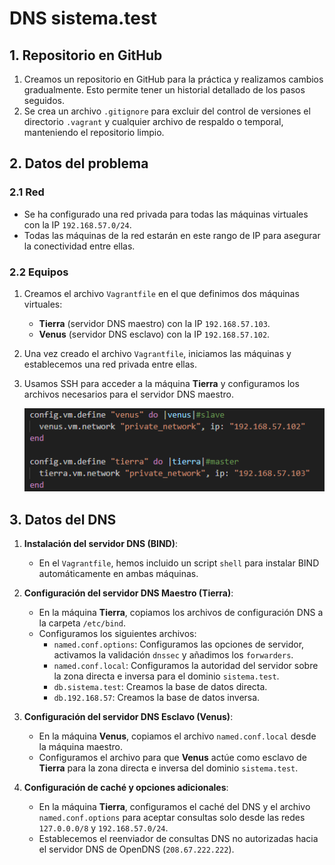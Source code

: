 # DNS sistema.test

## 1. Repositorio en GitHub
1. Creamos un repositorio en GitHub para la práctica y realizamos cambios gradualmente. Esto permite tener un historial detallado de los pasos seguidos.
2. Se crea un archivo `.gitignore` para excluir del control de versiones el directorio `.vagrant` y cualquier archivo de respaldo o temporal, manteniendo el repositorio limpio.

## 2. Datos del problema

### 2.1 Red
- Se ha configurado una red privada para todas las máquinas virtuales con la IP `192.168.57.0/24`.  
- Todas las máquinas de la red estarán en este rango de IP para asegurar la conectividad entre ellas.

### 2.2 Equipos
1. Creamos el archivo `Vagrantfile` en el que definimos dos máquinas virtuales:
   - **Tierra** (servidor DNS maestro) con la IP `192.168.57.103`.
   - **Venus** (servidor DNS esclavo) con la IP `192.168.57.102`.
2. Una vez creado el archivo `Vagrantfile`, iniciamos las máquinas y establecemos una red privada entre ellas.
3. Usamos SSH para acceder a la máquina **Tierra** y configuramos los archivos necesarios para el servidor DNS maestro.
   
   ![Máquinas Venus y Tierra](image.png)

## 3. Datos del DNS

1. **Instalación del servidor DNS (BIND)**:
   - En el `Vagrantfile`, hemos incluido un script `shell` para instalar BIND automáticamente en ambas máquinas.

2. **Configuración del servidor DNS Maestro (Tierra)**:
   - En la máquina **Tierra**, copiamos los archivos de configuración DNS a la carpeta `/etc/bind`.
   - Configuramos los siguientes archivos:
     - `named.conf.options`: Configuramos las opciones de servidor, activamos la validación `dnssec` y añadimos los `forwarders`.
     - `named.conf.local`: Configuramos la autoridad del servidor sobre la zona directa e inversa para el dominio `sistema.test`.
     - `db.sistema.test`: Creamos la base de datos directa.
     - `db.192.168.57`: Creamos la base de datos inversa.

3. **Configuración del servidor DNS Esclavo (Venus)**:
   - En la máquina **Venus**, copiamos el archivo `named.conf.local` desde la máquina maestro.
   - Configuramos el archivo para que **Venus** actúe como esclavo de **Tierra** para la zona directa e inversa del dominio `sistema.test`.

4. **Configuración de caché y opciones adicionales**:
   - En la máquina **Tierra**, configuramos el caché del DNS y el archivo `named.conf.options` para aceptar consultas solo desde las redes `127.0.0.0/8` y `192.168.57.0/24`.
   - Establecemos el reenviador de consultas DNS no autorizadas hacia el servidor DNS de OpenDNS (`208.67.222.222`).
